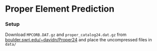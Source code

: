 # Proper Element Prediction

### Setup
Download `MPCORB.DAT.gz` and `proper_catalog24.dat.gz` from [boulder.swri.edu/~davidn/Proper24](https://www2.boulder.swri.edu/~davidn/Proper24/) and place the uncompressed files in `data/`
